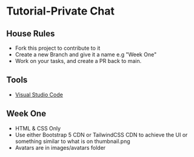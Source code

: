 # Tutorial-Private Chat
## House Rules
- Fork this project to contribute to it
- Create a new Branch and give it a name e.g "Week One"
- Work on your tasks, and create a PR back to main.
## Tools 
- [Visual Studio Code](https://code.visualstudio.com/download)
## Week One
- HTML & CSS Only
- Use either Bootstrap 5 CDN or TailwindCSS CDN to achieve the UI or something similar to what is on thumbnail.png
- Avatars are in images/avatars folder
 
